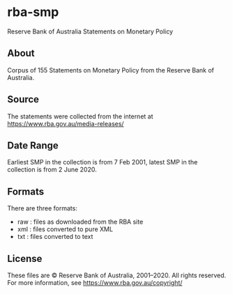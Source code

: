# rba-smp
Reserve Bank of Australia Statements on Monetary Policy

## About
Corpus of 155 Statements on Monetary Policy from the Reserve Bank of Australia.

## Source
The statements were collected from the internet at https://www.rba.gov.au/media-releases/

## Date Range
Earliest SMP in the collection is from 7 Feb 2001, latest SMP in the collection is from 2 June 2020.

## Formats
There are three formats:
* raw : files as downloaded from the RBA site
* xml : files converted to pure XML
* txt : files converted to text

## License
These files are © Reserve Bank of Australia, 2001–2020. All rights reserved.
For more information, see https://www.rba.gov.au/copyright/

